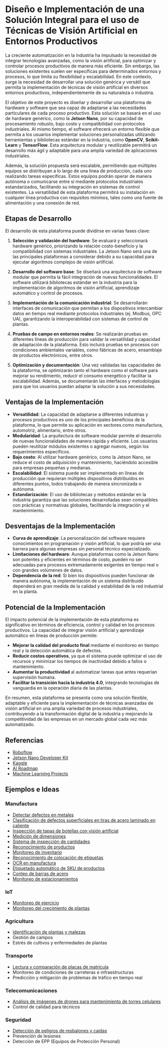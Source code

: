 # Diseño e Implementación de una Solución Integral para el uso de Técnicas de Visión Artificial en Entornos Productivos 

La creciente automatización en la industria ha impulsado la necesidad de integrar tecnologías avanzadas, como la visión artificial, para optimizar y controlar procesos productivos de manera más eficiente. Sin embargo, las soluciones existentes suelen ser específicas para determinados entornos y procesos, lo que limita su flexibilidad y escalabilidad. En este contexto, surge la necesidad de desarrollar una solución genérica y versátil que permita la implementación de técnicas de visión artificial en diversos entornos productivos, independientemente de su naturaleza o industria. 

El objetivo de este proyecto es diseñar y desarrollar una plataforma de hardware y software que sea capaz de adaptarse a las necesidades particulares de cada proceso productivo. Esta solución se basará en el uso de hardware genérico, como la **Jetson Nano**, por su capacidad de procesamiento robusto, bajo costo y compatibilidad con protocolos industriales. Al mismo tiempo, el software ofrecerá un entorno flexible que permita a los usuarios implementar soluciones personalizadas utilizando herramientas y bibliotecas estándar en la industria, como **OpenCV**, **Scikit-Learn** y **TensorFlow**. Esta arquitectura modular y reutilizable permitirá un desarrollo más ágil y adaptable para una amplia variedad de aplicaciones industriales.

Además, la solución propuesta será escalable, permitiendo que múltiples equipos se distribuyan a lo largo de una línea de producción, cada uno realizando tareas específicas. Estos equipos podrán operar de manera autónoma o comunicarse entre sí mediante protocolos industriales estandarizados, facilitando su integración en sistemas de control existentes. La versatilidad de esta plataforma permitirá su instalación en cualquier línea productiva con requisitos mínimos, tales como una fuente de alimentación y una conexión de red.

## Etapas de Desarrollo

El desarrollo de esta plataforma puede dividirse en varias fases clave:

1. **Selección y validación del hardware**: Se evaluará y seleccionará hardware genérico, priorizando la relación costo-beneficio y la compatibilidad con sistemas industriales. La Jetson Nano será una de las principales plataformas a considerar debido a su capacidad para ejecutar algoritmos complejos de visión artificial.
   
2. **Desarrollo del software base**: Se diseñará una arquitectura de software modular que permita la fácil integración de nuevas funcionalidades. El software utilizará bibliotecas estándar en la industria para la implementación de algoritmos de visión artificial, aprendizaje automático y control de procesos.

3. **Implementación de la comunicación industrial**: Se desarrollarán interfaces de comunicación que permitan a los dispositivos intercambiar datos en tiempo real mediante protocolos industriales (ej. Modbus, OPC UA), garantizando la interoperabilidad con sistemas de control de plantas.

4. **Pruebas de campo en entornos reales**: Se realizarán pruebas en diferentes líneas de producción para validar la versatilidad y capacidad de adaptación de la plataforma. Esto incluirá pruebas en procesos con condiciones ambientales variables, como fábricas de acero, ensamblaje de productos electrónicos, entre otros.

5. **Optimización y documentación**: Una vez validadas las capacidades de la plataforma, se optimizarán tanto el hardware como el software para mejorar su rendimiento, reducir el consumo energético y facilitar la escalabilidad. Además, se documentarán las interfaces y metodologías para que los usuarios puedan adaptar la solución a sus necesidades.

## Ventajas de la Implementación

- **Versatilidad**: La capacidad de adaptarse a diferentes industrias y procesos productivos es uno de los principales beneficios de la plataforma, lo que permite su aplicación en sectores como manufactura, automotriz, alimentario, entre otros.
- **Modularidad**: La arquitectura de software modular permite el desarrollo de nuevas funcionalidades de manera rápida y eficiente. Los usuarios pueden reutilizar módulos existentes o agregar nuevos, según los requerimientos específicos.
- **Bajo costo**: Al utilizar hardware genérico, como la Jetson Nano, se reduce el costo de adquisición y mantenimiento, haciéndolo accesible para empresas pequeñas y medianas.
- **Escalabilidad**: El sistema puede ser implementado en líneas de producción que requieran múltiples dispositivos distribuidos en diferentes puntos, todos trabajando de manera sincronizada o autónoma.
- **Estandarización**: El uso de bibliotecas y métodos estándar en la industria garantiza que las soluciones desarrolladas sean compatibles con prácticas y normativas globales, facilitando la integración y el mantenimiento.

## Desventajas de la Implementación

- **Curva de aprendizaje**: La personalización del software requiere conocimientos en programación y visión artificial, lo que podría ser una barrera para algunas empresas sin personal técnico especializado.
- **Limitaciones del hardware**: Aunque plataformas como la Jetson Nano son potentes y eficientes en términos de costo, pueden no ser adecuadas para procesos extremadamente exigentes en tiempo real o con grandes volúmenes de datos.
- **Dependencia de la red**: Si bien los dispositivos pueden funcionar de manera autónoma, la implementación de un sistema distribuido dependerá en gran medida de la calidad y estabilidad de la red industrial en la planta.

## Potencial de la Implementación

El impacto potencial de la implementación de esta plataforma es significativo en términos de eficiencia, control y calidad en los procesos productivos. La capacidad de integrar visión artificial y aprendizaje automático en líneas de producción permite:

- **Mejorar la calidad del producto final** mediante el monitoreo en tiempo real y la detección automática de defectos.
- **Reducir costos operativos**, ya que el sistema puede optimizar el uso de recursos y minimizar los tiempos de inactividad debido a fallos o mantenimiento.
- **Aumentar la productividad** al automatizar tareas que antes requerían supervisión humana.
- **Facilitar la transición hacia la industria 4.0**, integrando tecnologías de vanguardia en la operación diaria de las plantas.

En resumen, esta plataforma se presenta como una solución flexible, adaptable y eficiente para la implementación de técnicas avanzadas de visión artificial en una amplia variedad de procesos industriales, contribuyendo a la transformación digital de la industria y mejorando la competitividad de las empresas en un mercado global cada vez más automatizado.

## Referencias

- [Roboflow](https://roboflow.com/)
- [Jetson Nano Developer Kit](https://developer.nvidia.com/embedded/learn/get-started-jetson-nano-devkit)
- [Kaggle](https://www.kaggle.com/)
- [AI Roadmap](https://i.am.ai/roadmap/#note)
- [Machine Learning Projects](https://www.geeksforgeeks.org/machine-learning-projects/)

## Ejemplos e Ideas

### Manufactura
- [Detectar defectos en metales](https://blog.roboflow.com/detect-metal-defects/)
- [Clasificación de defectos superficiales en tiras de acero laminado en caliente](https://towardsdatascience.com/deep-learning-computer-vision-and-automated-optical-inspection-774e8ca529d3)
- [Inspección de tapas de botellas con visión artificial](https://blog.roboflow.com/bottle-cap-inspection/)
- [Medición de dimensiones](https://blog.roboflow.com/dimension-measurement/)
- [Sistema de inspección de cantidades](https://blog.roboflow.com/quantity-inspection-system/)
- [Reconocimiento de productos](https://blog.roboflow.com/product-recognition-api/)
- [Monitoreo de inventario](https://blog.roboflow.com/how-to-use-computer-vision-to-monitor-inventory/)
- [Reconocimiento de colocación de etiquetas](https://blog.roboflow.com/how-to-verify-label-placement-on-packages/)
- [OCR en manufactura](https://blog.roboflow.com/ocr-in-manufacturing/)
- [Etiquetado automático de SKU de productos](https://blog.roboflow.com/label-product-skus/)
- [Conteo de barras de acero](https://blog.roboflow.com/counting-rebar-with-computer-vision/)
- [Monitoreo de estacionamientos](https://blog.roboflow.com/build-a-parking-lot-monitoring-system/)

### IoT
- [Monitoreo de ejercicio](https://blog.roboflow.com/exercise-tracking/)
- [Monitoreo del crecimiento de plantas](https://blog.roboflow.com/monitor-plant-growth/)

### Agricultura
- [Identificación de plantas y malezas](https://roboflow.com/industries/agriculture)
- Gestión de campos
- Estrés de cultivos y enfermedades de plantas

### Transporte
- [Lectura y comparación de placas de matrícula](https://roboflow.com/industries/transportation)
- Monitoreo de condiciones de carreteras e infraestructuras
- Predicción y mitigación de problemas de tráfico en tiempo real

### Telecomunicaciones
- [Análisis de imágenes de drones para mantenimiento de torres celulares](https://roboflow.com/industries/telecommunications)
- Control de calidad para técnicos

### Seguridad
- [Detección de peligros de resbalones y caídas](https://roboflow.com/industries/safety-and-security)
- Prevención de lesiones
- Detección de EPP (Equipos de Protección Personal)

